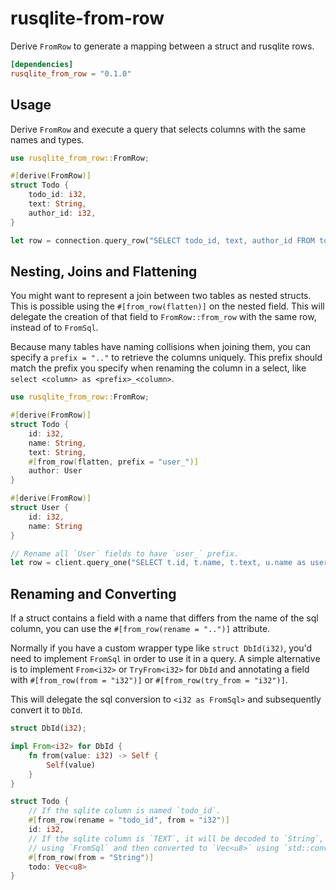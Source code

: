 # rusqlite-from-row

Derive `FromRow` to generate a mapping between a struct and rusqlite rows.

```toml
[dependencies]
rusqlite_from_row = "0.1.0"
```

## Usage

Derive `FromRow` and execute a query that selects columns with the same names and types.

```rust
use rusqlite_from_row::FromRow;

#[derive(FromRow)]
struct Todo {
    todo_id: i32,
    text: String,
    author_id: i32,
}

let row = connection.query_row("SELECT todo_id, text, author_id FROM todos", [], Todo::try_from_row).unwrap();
```

## Nesting, Joins and Flattening

You might want to represent a join between two tables as nested structs. This is possible using the `#[from_row(flatten)]` on the nested field.
This will delegate the creation of that field to `FromRow::from_row` with the same row, instead of to `FromSql`. 

Because many tables have naming collisions when joining them, you can specify a `prefix = ".."` to retrieve the columns uniquely. This prefix should match the prefix you specify when renaming the column in a select, like `select <column> as <prefix>_<column>`.

```rust
use rusqlite_from_row::FromRow;

#[derive(FromRow)]
struct Todo {
    id: i32,
    name: String,
    text: String,
    #[from_row(flatten, prefix = "user_")]
    author: User
}

#[derive(FromRow)]
struct User {
    id: i32,
    name: String
}

// Rename all `User` fields to have `user_` prefix.
let row = client.query_one("SELECT t.id, t.name, t.text, u.name as user_name, u.id as user_id FROM todos t JOIN user u ON t.author_id = u.user_id", [], Todo::try_from_row).unwrap();
```

## Renaming and Converting

If a struct contains a field with a name that differs from the name of the sql column, you can use the `#[from_row(rename = "..")]` attribute. 

Normally if you have a custom wrapper type like `struct DbId(i32)`, you'd need to implement `FromSql` in order to use it in a query. A simple alternative is to implement `From<i32>` or `TryFrom<i32>` for `DbId` and annotating a field with `#[from_row(from = "i32")]` or `#[from_row(try_from = "i32")]`.

This will delegate the sql conversion to `<i32 as FromSql>` and subsequently convert it to `DbId`.

```rust
struct DbId(i32);

impl From<i32> for DbId {
    fn from(value: i32) -> Self {
        Self(value)
    }
}

struct Todo {
    // If the sqlite column is named `todo_id`.
    #[from_row(rename = "todo_id", from = "i32")]
    id: i32,
    // If the sqlite column is `TEXT`, it will be decoded to `String`,
    // using `FromSql` and then converted to `Vec<u8>` using `std::convert::From`.
    #[from_row(from = "String")]
    todo: Vec<u8>
}
```



